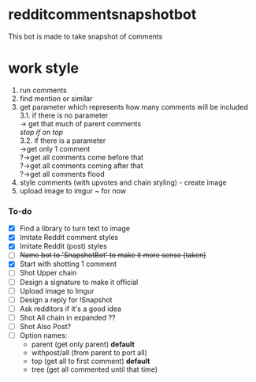 # redditcommentsnapshotbot

This bot is made to take snapshot of comments

# work style

1. run comments
2. find mention or similar
3. get parameter which represents how many comments will be included<br/>
	3.1. if there is no parameter<br/>
		-> get that much of parent comments <br/>
		*stop if on top*<br/>
	3.2. if there is a parameter<br/>
		->get only 1 comment<br/>
		?->get all comments come before that<br/>
		?->get all comments coming after that<br/>
		?->get all comments flood
4. style comments (with upvotes and chain styling) - create image
5. upload image to imgur ~ for now

### To-do

- [x] Find a library to turn text to image
- [x] Imitate Reddit comment styles
- [x] Imitate Reddit (post) styles
- [ ] ~~Name bot to 'SnapshotBot' to make it more sense (taken)~~
- [x] Start with shotting 1 comment
- [ ] Shot Upper chain
- [ ] Design a signature to make it official
- [ ] Upload image to Imgur
- [ ] Design a reply for !Snapshot
- [ ] Ask redditors if it's a good idea
- [ ] Shot All chain in expanded ??
- [ ] Shot Also Post?
- [ ] Option names: 
	* parent (get only parent) **default**
	* withpost/all (from parent to port all) 
	* top (get all to first comment) **default**
	* tree (get all commented until that time)
